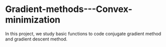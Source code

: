 # Gradient-methods---Convex-minimization
In this project, we study basic functions to code conjugate gradient method and gradient descent method. 
